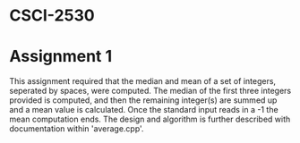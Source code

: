 # CSCI-2530
# Assignment 1
  This assignment required that the median and mean of a set of integers, seperated by spaces, were computed. 
  The median of the first three integers provided is computed, and then the remaining integer(s) are summed up and
  a mean value is calculated. Once the standard input reads in a -1 the mean computation ends. The design and algorithm
  is further described with documentation within 'average.cpp'.
